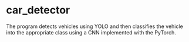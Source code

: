 # car_detector
The program detects vehicles using YOLO and then classifies the vehicle into the appropriate class using a CNN implemented with the PyTorch.
